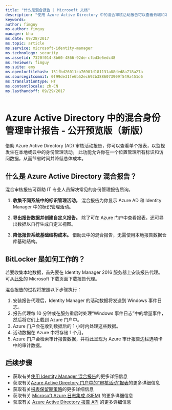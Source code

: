 ```yaml
---
title: "什么是混合报告 | Microsoft 文档"
description: "使用 Azure Active Directory 中的混合审核活动报告可以查看云端和本地审核的活动。"
keywords: 
author: fimguy
ms.author: fimguy
manager: bhu
ms.date: 09/28/2017
ms.topic: article
ms.service: microsoft-identity-manager
ms.technology: security
ms.assetid: 7320f014-8b60-4866-92de-cfbd3e6edc48
ms.reviewer: fimguy
ms.suite: ems
ms.openlocfilehash: 151fbd26011ca76901d181131a88ded8a718a27a
ms.sourcegitcommit: 0f99de31fe6b52ec692b3886073909f549a451d6
ms.translationtype: HT
ms.contentlocale: zh-CN
ms.lasthandoff: 09/29/2017
---
```

# <a name="hybrid-identity-management-audit-reports-in-azure-active-directory---public-previewrefresh"></a>Azure Active Directory 中的混合身份管理审计报告 - 公开预览版（新版）
借助 Azure Active Directory (AD) 审核活动报告，你可以查看单个报表，以监视发生在本地或云中的身份管理活动。 此功能允许你在一个位置管理所有标识和访问数据，从而节省时间并降低总体成本。

## <a name="what-is-azure-active-directory-hybrid-reporting"></a>什么是 Azure Active Directory 混合报告？
混合审核报告可帮助 IT 专业人员解决常见的身份管理报告质询。

1. **收集不同系统中的标识管理活动。** 混合报告为你显示 Azure AD 和 Identity Manager 中的标识管理活动。

2. **导出报告数据并创建自定义报告。** 除了可在 Azure 门户中查看报表，还可导出数据以自行生成自定义视图。

3. **降低报告系统基础结构成本。** 借助云中的混合报告，无需使用本地报告数据仓库基础结构。

## <a name="how-does-it-work"></a>BitLocker 是如何工作的？

若要收集本地数据，首先要在 Identity Manager 2016 服务器上安装报告代理。 可从[此处](https://www.microsoft.com/en-us/download/details.aspx?id=55112)的 Microsoft 下载页面下载报告代理。

混合报告的过程将按照以下步骤执行：
1. 安装报告代理后，Identity Manager 的活动数据将发送到 Windows 事件日志。
2. 报告代理每 10 分钟或在服务重启时处理“Windows 事件日志”中的增量事件，然后将它们上载到 Azure 门户中。
3. Azure 门户会在收到数据后的 1 小时内处理这些数据。
4. 活动数据在 Azure 中将存储 1 个月。
5. Azure 门户会检索审计报告数据，并将此呈现为 Azure 审计报告边栏选项卡中的审计数据。

## <a name="next-steps"></a>后续步骤
- 获取有关[使用 Identity Manager 混合报告](working-with-identity-manager-hybrid-reporting.md)的更多详细信息
- 获取有关[Azure Active Directory 门户中的“审核活动”报表](https://docs.microsoft.com/en-us/azure/active-directory/active-directory-reporting-activity-audit-logs)的更多详细信息
- 获取有关[报表保留期策略](https://docs.microsoft.com/en-us/azure/active-directory/active-directory-reporting-retention)的更多详细信息
- 获取有关 [Microsoft Azure 日志集成 (SIEM)](https://docs.microsoft.com/en-us/azure/security/security-azure-log-integration-overview) 的更多详细信息
- 获取有关 [Azure Active Directory 报告 API](https://docs.microsoft.com/en-us/azure/active-directory/active-directory-reporting-api-getting-started) 的更多详细信息
